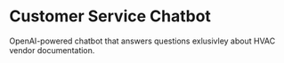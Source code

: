 # Customer Service Chatbot
OpenAI-powered chatbot that answers questions exlusivley about HVAC vendor documentation.  